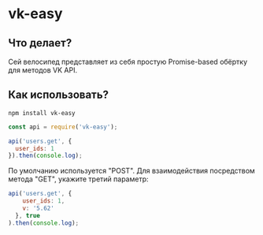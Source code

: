 # vk-easy

## Что делает?

Сей велосипед представляет из себя простую Promise-based обёртку для методов VK API.

## Как использовать?
```
npm install vk-easy
```
```javascript
const api = require('vk-easy');

api('users.get', {
  user_ids: 1
}).then(console.log);
```

По умолчанию используется "POST". Для взаимодействия посредством метода "GET", укажите третий параметр:

```javascript
api('users.get', {
    user_ids: 1,
    v: '5.62'
  }, true
).then(console.log);
```